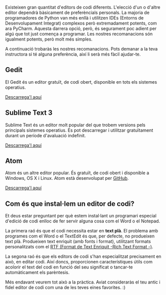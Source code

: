Existeixen gran quantitat d'editors de codi diferents. L'elecció d'un o d'altre editor dependrà bàsicament de preferèncials personals. La majoria de programadores de Python van més enllà i utilitzen IDEs (Entorns de Desenvolupament Integrat) complexos però extremadament potents, com ara PyCharm. Aquesta darrera opció, però, és segurament poc adient per algú que tot just comença a programar. Les nostres recomanacions són igualment potents, però molt més simples.

A continuació trobaràs les nostres recomanacions. Pots demanar a la teva instructora si té alguna preferència, així li serà més fàcil ajudar-te.

## Gedit

El Gedit és un editor gratuït, de codi obert, disponible en tots els sistemes operatius.

[Descarrega'l aquí](https://wiki.gnome.org/Apps/Gedit#Download)

## Sublime Text 3

Sublime Text és un editor molt popular del que trobem versions pels principals sistemes operatius. Es pot descarregar i utilitzar gratuïtament durant un període d'avaluació indefinit.

[Descarrega'l aquí](https://www.sublimetext.com/3)

## Atom

Atom és un altre editor popular. És gratuït, de codi obert i disponible a Windows, OS X i Linux. Atom està desenvolupat per [GitHub](https://github.com/).

[Descarrega'l aquí](https://atom.io/)

## Com és que instal·lem un editor de codi?

Et deus estar preguntant per què estem instal·lant un programari especial d'edició de codi enlloc de fer servir alguna cosa com el Word o el Notepad.

La primera raó és que el codi necessita estar en **text plà**. El problema amb programes com el Word o el TextEdit és que, per defecte, no produeixen text plà. Produeixen text enriquit (amb fonts i format), utilitzant formats personalitzats com el [RTF (Format de Text Enriquit -Rich Text Format -)](https://en.wikipedia.org/wiki/Rich_Text_Format).

La segona raó és que els editors de codi s'han especialitzat precisament en això, en editar codi. Així doncs, proporcionen característiques útils com acolorir el text del codi en funció del seu significat o tancar-te automàticament els parèntesis.

Més endavant veurem tot això a la pràctica. Aviat consideraràs el teu antic i fidel editor de codi com una de les teves eines favorites. :)